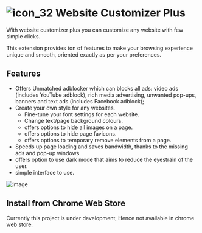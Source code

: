 
# ![icon_32](https://user-images.githubusercontent.com/118078892/213908738-9b5ac0a4-e8d7-424b-a5c0-0b740328246d.png) Website Customizer Plus 


With website customizer plus you can customize any website with few simple clicks.

This extension provides ton of features to make your browsing experience unique and smooth, oriented exactly as per your preferences.

## Features
- Offers Unmatched adblocker which can blocks all ads: video ads (includes YouTube adblock), rich media advertising, unwanted pop-ups, banners and text ads (includes Facebook adblock);
- Create your own style for any websites.
  - Fine-tune your font settings for each website.
  - Change text/page background colours.
  - offers options to hide all images on a page.
  - offers options to hide page favicons.
  - offers options to temporary remove elements from a page.
- Speeds up page loading and saves bandwidth, thanks to the missing ads and pop-up windows
- offers option to use dark mode that aims to reduce the eyestrain of the user.
- simple interface to use.

![image](https://user-images.githubusercontent.com/118078892/214666265-59b8b433-cf56-4719-be9b-c7681f98f9e3.png)


## Install from Chrome Web Store

Currently this project is under development, Hence not available in chrome web store.




